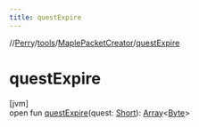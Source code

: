 ```yaml
---
title: questExpire
---
```

//[Perry](../../../index.html)/[tools](../index.html)/[MaplePacketCreator](index.html)/[questExpire](quest-expire.html)



# questExpire



[jvm]\
open fun [questExpire](quest-expire.html)(quest: [Short](https://kotlinlang.org/api/latest/jvm/stdlib/kotlin/-short/index.html)): [Array](https://kotlinlang.org/api/latest/jvm/stdlib/kotlin/-array/index.html)&lt;[Byte](https://kotlinlang.org/api/latest/jvm/stdlib/kotlin/-byte/index.html)&gt;




